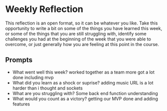# Weekly Reflection
This reflection is an open format, so it can be whatever you like. Take this opportunity to write a bit on some of the things you have learned this week, or some of the things that you are still struggling with, identify some challenges you had at the beginning of the week that you were able to overcome, or just generally how you are feeling at this point in the course.

## Prompts
- What went well this week? worked together as a team more got a lot done including mvp
- What did you learn as a shock or suprise? adding music URL is a lot harder than i thought and sockets 
- What are you struggling with? Some back end function understanding 
- What would you count as a victory? getting our MVP done and adding features 